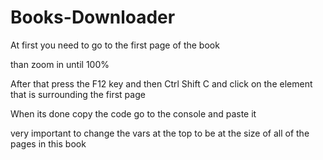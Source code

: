 # Books-Downloader
<p> At first you need to go to the first page of the book</p>
<p>than zoom in until 100%</p>
<p> After that press the F12 key and then Ctrl Shift C and click on the element that is surrounding the first page</p>
<p> When its done copy the code go to the console and paste it</p>
<p>very important to change the vars at the top to be at the size of all of the pages in this book</p>
